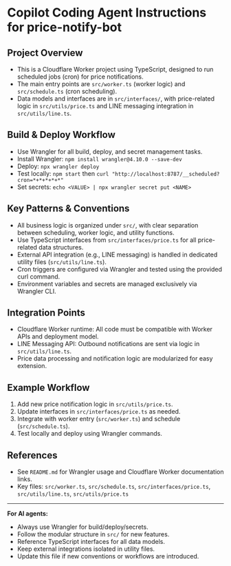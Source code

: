# Copilot Coding Agent Instructions for price-notify-bot

## Project Overview
- This is a Cloudflare Worker project using TypeScript, designed to run scheduled jobs (cron) for price notifications.
- The main entry points are `src/worker.ts` (worker logic) and `src/schedule.ts` (cron scheduling).
- Data models and interfaces are in `src/interfaces/`, with price-related logic in `src/utils/price.ts` and LINE messaging integration in `src/utils/line.ts`.

## Build & Deploy Workflow
- Use Wrangler for all build, deploy, and secret management tasks.
- Install Wrangler: `npm install wrangler@4.10.0 --save-dev`
- Deploy: `npx wrangler deploy`
- Test locally: `npm start` then `curl "http://localhost:8787/__scheduled?cron=*+*+*+*+*"`
- Set secrets: `echo <VALUE> | npx wrangler secret put <NAME>`

## Key Patterns & Conventions
- All business logic is organized under `src/`, with clear separation between scheduling, worker logic, and utility functions.
- Use TypeScript interfaces from `src/interfaces/price.ts` for all price-related data structures.
- External API integration (e.g., LINE messaging) is handled in dedicated utility files (`src/utils/line.ts`).
- Cron triggers are configured via Wrangler and tested using the provided curl command.
- Environment variables and secrets are managed exclusively via Wrangler CLI.

## Integration Points
- Cloudflare Worker runtime: All code must be compatible with Worker APIs and deployment model.
- LINE Messaging API: Outbound notifications are sent via logic in `src/utils/line.ts`.
- Price data processing and notification logic are modularized for easy extension.

## Example Workflow
1. Add new price notification logic in `src/utils/price.ts`.
2. Update interfaces in `src/interfaces/price.ts` as needed.
3. Integrate with worker entry (`src/worker.ts`) and schedule (`src/schedule.ts`).
4. Test locally and deploy using Wrangler commands.

## References
- See `README.md` for Wrangler usage and Cloudflare Worker documentation links.
- Key files: `src/worker.ts`, `src/schedule.ts`, `src/interfaces/price.ts`, `src/utils/line.ts`, `src/utils/price.ts`

---

**For AI agents:**
- Always use Wrangler for build/deploy/secrets.
- Follow the modular structure in `src/` for new features.
- Reference TypeScript interfaces for all data models.
- Keep external integrations isolated in utility files.
- Update this file if new conventions or workflows are introduced.
